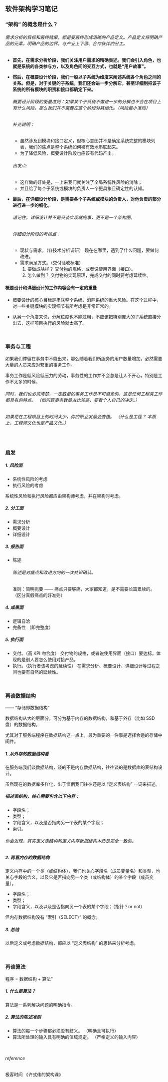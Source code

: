 ## 软件架构学习笔记

### “架构” 的概念是什么？

###### 需求分析的目标和最终结果，都是要最终形成清晰的产品定义。产品定义将明确产品的元素，明确产品的边界，与产业上下游、合作伙伴的分工。

* **首先，在需求分析阶段，我们关注用户需求的精确表述。我们会引入角色，也就是系统的各类参与方，以及角色间的交互方式，也就是“用户故事”。**

* **然后，在概要设计阶段，我们一般以子系统为维度来阐述系统各个角色之间的关系。但是，对于关键的子系统，我们还会进一步分解它，甚至详细到把该子系统的所有模块的职责和接口都确定下来。**
  ###### 概要设计阶段的衡量准则：如果某个子系统不做进一步的分解也不会在项目上有什么风险，那么我们并不需要在这个阶段对其细化。（风险最小准则）

  ###### 补充说明：
    * 虽然涉及到模块和接口定义，但核心意图并不是确定系统完整的模块列表，我们的焦点是整个系统如何被有效地串联起来。
    * 为了降低风险，概要设计阶段也应该有代码产出。

  ###### 出发点:
    * 这样做的好处是，一上来我们就关注了全局系统性风险的消除；
    * 并且给了每个子系统或模块的负责人一个更具象且确定性的认知。

* **最后，在详细设计阶段，是需要各个子系统或模块的负责人，对他负责的部分进行进一步的细化。**
  ###### 请记住，详细设计并不是只谈实现就完事，更不是一个架构图。

  ###### 详细设计阶段的考核点：
    * 现状与需求。（各技术分析调研） 现在在哪里，遇到了什么问题，要做何改进。
    * 需求满足方式。（交付验收标准）
        1. 要做成啥样？ 交付物的规格，或者说使用界面（接口）。
        1. 怎么做到？ 交付物的实现原理，完成交付的同时要考虑延续性。

#### 概要设计和详细设计的工作内容会有一定的重叠
* 概要设计的核心目标是串联整个系统，消除系统的重大风险。在这个过程中，对一些关键模块的实现细节有所考虑是非常正常的。

* 从另一个角度来说，分解粒度也不能过粗，不应该把特别庞大的子系统直接分出去，这样项目执行的风险就太高了。

<br>

### 事务与工程
如果我们停留在事务中不能出来，那么随着我们所服务的用户数量增加，必然需要大量的人员来应对繁重的事务工作。

事务工作是低风险低压力的劳动，事务性的工作并不会总是让人不开心，特别是工作不太多的时候。

###### 同时，我们也必须清楚，一定数量的事务工作是不可避免的，这是任何工程类工作都具有的特点。 （如何算事务数量占比较高，要看个人自己的决定。）

###### 如果花在工程项目上的时间太少，你的职业发展会变慢。 （什么是工程？ 本质上，工程师文化也是产品文化。）

<br>

### 启发

##### 1. 风险面
* 系统性风险的考虑
* 执行风险的考虑

系统性风险和执行风险都应由架构师考虑，并在架构时考虑。

##### 2. 分工面
* 需求分析
* 概要设计
* 详细设计

##### 3. 报告面
* 陈述
    ###### 陈述是对痛点和改进方向的一次共识确认。
    准则：简明扼要 —— 痛点只要够痛，大家都知道，是不需要长篇累牍的。 （区分真假痛点的好准则）

##### 4. 成果面
* 逻辑自洽
* 完备性 （即完整度）

##### 5. 执行面
* 交付。（高 KPI 吻合度） 交付物的规格，或者说使用界面（接口）要达标。体现的是别人要怎么使用对接产品。
* 执行。（执行者该考虑的延续性） 在需求分析、概要设计、详细设计等过程之间也要有自然的延续性。

<br>

### 再谈数据结构
—— “存储即数据结构”

数据结构从大的层面分，可分为基于内存的数据结构，和基于外存（比如 SSD 盘）的数据结构。

尤其对于服务端程序在数据结构这一点上，最为重要的一件事是选择合适的存储中间件。

##### 1. 从外存的数据结构看
在服务端我们谈数据结构，谈的不是内存数据结构，往往谈的是数据库的表结构设计。

虽然现在的数据库多样化，出于惯例我们往往还是以 “定义表结构” 一词来描述。

##### 描述表结构，核心需要包含以下内容：
* 字段名；
* 类型；
* 字段含义，以及是否指向另一个表的某个字段；
* 索引。

###### 你会发现，其实定义表结构和定义内存数据结构本质是完全一致的。

##### 2. 再看内存的数据结构
定义内存中的一个类（或结构体），我们也关心字段名（成员变量名）和类型，也关心字段的含义，以及它是否指向另一个类（或结构体）的某个字段（成员变量）。

* 字段名；
* 类型；
* 字段含义，以及以及是否指向另一个表的某个字段；（指针？or not）

但内存数据结构没有 “索引（SELECT）” 的概念。

##### 3. 总结
以后定义或考虑数据结构，都应以 “定义表结构” 的思路来分析考虑。

<br>

### 再谈算法
程序 = 数据结构 + 算法”

##### 1. 什么是算法？
算法是一系列解决问题的明确指令。

##### 2. 算法的陈述准则
* 算法的每一个步骤都必须没有歧义。 （明确且可执行）
* 算法所处理的输入具有明确的值域规定。 （严格定义的输入内容）

<br>

###### reference
极客时间 《许式伟的架构课》
